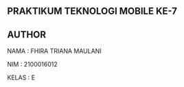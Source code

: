 ## PRAKTIKUM TEKNOLOGI MOBILE KE-7

## AUTHOR

NAMA    : FHIRA TRIANA MAULANI

NIM     : 2100016012

KELAS   : E
